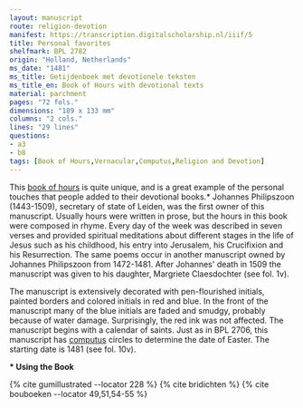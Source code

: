 ```yaml
---
layout: manuscript
route: religion-devotion
manifest: https://transcription.digitalscholarship.nl/iiif/5
title: Personal favorites
shelfmark: BPL 2782
origin: "Holland, Netherlands"
ms_date: "1481"
ms_title: Getijdenboek met devotionele teksten
ms_title_en: Book of Hours with devotional texts
material: parchment
pages: "72 fols."
dimensions: "189 x 133 mm"
columns: "2 cols."
lines: "29 lines"
questions:
- a3
- b8
tags: [Book of Hours,Vernacular,Computus,Religion and Devotion]
---
```


This [book of hours](https://en.wikipedia.org/wiki/Book_of_hours) is
quite unique, and is a great example of the personal touches that people
added to their devotional books.\* Johannes Philipszoon (1443-1509),
secretary of state of Leiden, was the first owner of this manuscript.
Usually hours were written in prose, but the hours in this book were
composed in rhyme. Every day of the week was described in seven verses
and provided spiritual meditations about different stages in the life of
Jesus such as his childhood, his entry into Jerusalem, his Crucifixion
and his Resurrection. The same poems occur in another manuscript owned
by Johannes Philipszoon from 1472-1481. After Johannes' death in 1509
the manuscript was given to his daughter, Margriete Claesdochter (see
fol. 1v).

The manuscript is extensively decorated with pen-flourished initials,
painted borders and colored initials in red and blue. In the front of
the manuscript many of the blue initials are faded and smudgy, probably
because of water damage. Surprisingly, the red ink was not affected. The
manuscript begins with a calendar of saints. Just as in BPL 2706, this
manuscript has [computus](https://en.wikipedia.org/wiki/Computus)
circles to determine the date of Easter. The starting date is 1481 (see
fol. 10v).

**\* Using the Book**

{% cite gumillustrated --locator 228 %}
{% cite bridichten %}
{% cite bouboeken --locator 49,51,54-55 %}